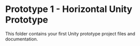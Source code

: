 # Prototype 1 - Horizontal Unity Prototype

This folder contains your first Unity prototype project files and documentation. 